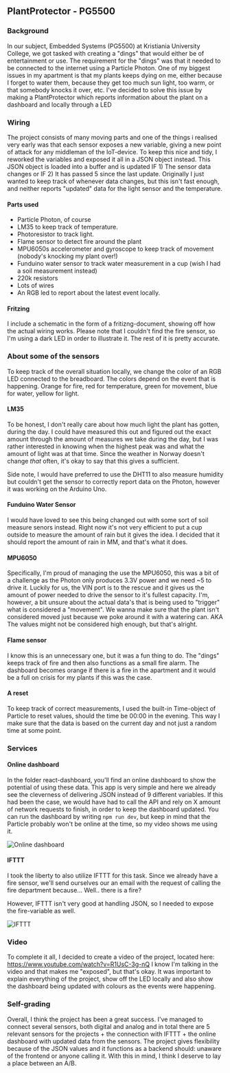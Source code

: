## PlantProtector - PG5500

### Background
In our subject, Embedded Systems (PG5500) at Kristiania University College,
we got tasked with creating a "dings" that would either be of entertainment
or use. The requirement for the "dings" was that it needed to be connected
to the internet using a Particle Photon. One of my biggest issues in my 
apartment is that my plants keeps dying on me, either because I forget to
water them, because they get too much sun light, too warm, or that somebody
knocks it over, etc. I've decided to solve this issue by making a 
PlantProtector which reports information about the plant on a dashboard and locally through a LED

### Wiring
The project consists of many moving parts and one of the things i realised 
very early was that each sensor exposes a new variable, giving a new point of
attack for any middleman of the IoT-device. To keep this nice and tidy, I
reworked the variables and exposed it all in a JSON object instead. This
JSON object is loaded into a buffer and is updated IF 1) The sensor data
changes or IF 2) It has passed 5 since the last update. Originally I just 
wanted to keep track of whenever data changes, but this isn't fast enough,
and neither reports "updated" data for the light sensor and the temperature.

#### Parts used
* Particle Photon, of course
* LM35 to keep track of temperature.
* Photoresistor to track light.
* Flame sensor to detect fire around the plant
* MPU6050s accelerometer and gyroscope to keep track of movement (nobody's 
knocking my plant over!)
* Funduino water sensor to track water measurement in a cup (wish I had a soil
measurement instead)
* 220k resistors
* Lots of wires
* An RGB led to report about the latest event locally.

#### Fritzing
I include a schematic in the form of a fritizng-document, showing off how the
actual wiring works. Please note that I couldn't find the fire sensor, so I'm
using a dark LED in order to illustrate it. The rest of it is pretty accurate.

### About some of the sensors 
To keep track of the overall situation locally, we change the color of an
RGB LED connected to the breadboard. The colors depend on the event that is
happening. Orange for fire, red for temperature, green for movement, blue
for water, yellow for light.

#### LM35
To be honest, I don't really care about how much light the plant has gotten,
during the day. I could have measured this out and figured out the exact 
amount through the amount of measures we take during the day, but I was rather
interested in knowing when the highest peak was and what the amount of light
was at that time. Since the weather in Norway doesn't change *that* often,
it's okay to say that this gives a sufficient.

Side note, I would have preferred to use the DHT11 to also measure humidity
but couldn't get the sensor to correctly report data on the Photon, however 
it was working on the Arduino Uno. 

#### Funduino Water Sensor
I would have loved to see this being changed out with some sort of soil
measure senors instead. Right now it's not very efficient to put a cup outside
to measure the amount of rain but it gives the idea. I decided that it should
report the amount of rain in MM, and that's what it does.

#### MPU6050
Specifically, I'm proud of managing the use the MPU6050, this was a bit of a 
challenge as the Photon only produces 3.3V power and we need ~5 to drive it.
Luckily for us, the VIN port is to the rescue and it gives us the amount of
power needed to drive the sensor to it's fullest capacity. I'm, however, a
bit unsure about the actual data's that is being used to "trigger" what is
considered a "movement". We wanna make sure that the plant isn't considered
moved just because we poke around it with a watering can. AKA The values might 
not be considered high enough, but that's alright.

#### Flame sensor
I know this is an unnecessary one, but it was a fun thing to do. The "dings"
keeps track of fire and then also functions as a small fire alarm. 
The dashboard becomes orange if there is a fire in the apartment and it would
be a full on crisis for my plants if this was the case. 

#### A reset
To keep track of correct measurements, I used the built-in Time-object of 
Particle to reset values, should the time be 00:00 in the evening. This way
I make sure that the data is based on the current day and not just a random
time at some point.

### Services
#### Online dashboard
In the folder react-dashboard, you'll find an online dashboard to show the 
potential of using these data. This app is very simple and here we already 
see the cleverness of delivering JSON instead of 9 different variables.
If this had been the case, we would have had to call the API and rely on 
X amount of network requests to finish, in order to keep the dashboard updated.
You can run the dashboard by writing `npm run dev`, but keep in mind that the
Particle probably won't be online at the time, so my video shows me using it.

![Online dashboard](https://i.imgur.com/9W9ViVY.png)

#### IFTTT 
I took the liberty to also utilize IFTTT for this task. Since we already
have a fire sensor, we'll send ourselves our an email with the request of 
calling the fire department because... Well.. there is a fire?

However, IFTTT isn't very good at handling JSON, so I needed to expose the 
fire-variable as well.

![IFTTT](https://i.imgur.com/bc2wAIm.png)

### Video
To complete it all, I decided to create a video of the project, located here:
https://www.youtube.com/watch?v=R1UsC-3g-nQ
I know I'm talking in the video and that makes me "exposed", but that's okay.
It was important to explain everything of the project, show off the LED locally
and also show the dashboard being updated with colours as the events were 
happening.

### Self-grading
Overall, I think the project has been a great success. I've managed to 
connect several sensors, both digital and analog and in total there are 5
relevant sensors for the projects + the connection with IFTTT + the online 
dashboard with updated data from the sensors. The project gives flexibility 
because of the JSON values and it functions as a backend should: unaware of 
the frontend or anyone calling it. With this in mind, I think I deserve to
lay a place between an A/B.
